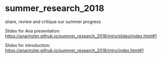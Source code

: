 # summer_research_2018
share, review and critique our summer progress

Slides for Ana presentation: https://anarinzler.github.io/summer_research_2018/intro/slides/index.html#1

 
Slides for introduction: https://anarinzler.github.io/summer_research_2018/intro/index.html#1  